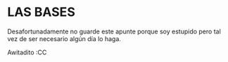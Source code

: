 # LAS BASES 

Desafortunadamente no guarde este apunte porque soy estupido pero tal vez de ser necesario algún día lo haga.

Awitadito :CC

